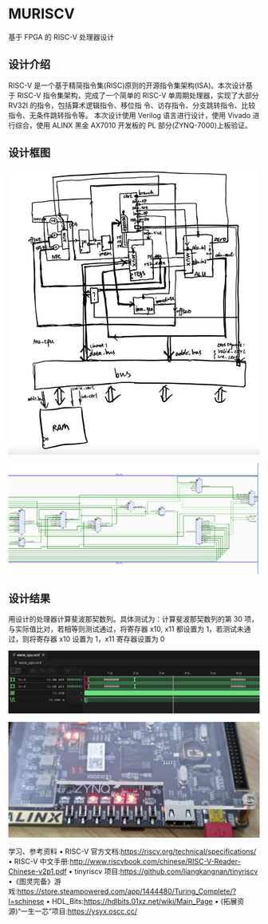 # MURISCV
基于 FPGA 的 RISC-V 处理器设计

## 设计介绍
RISC-V 是一个基于精简指令集(RISC)原则的开源指令集架构(ISA)。本次设计基于 RISC-V 指令集架构，完成了一个简单的 RISC-V 单周期处理器，实现了大部分 RV32I 的指令，包括算术逻辑指令、移位指 令、访存指令、分支跳转指令、比较指令、无条件跳转指令等。
本次设计使用 Verilog 语言进行设计，使用 Vivado 进行综合，使用 ALINX 黑金 AX7010 开发板的 PL 部分(ZYNQ-7000)上板验证。

## 设计框图

![绘制框图](/figs/frame.png)

![Vivado框图](/figs/MU_CPU.png)

## 设计结果
用设计的处理器计算斐波那契数列。具体测试为：计算斐波那契数列的第 30 项，与实际值比对，若相等则测试通过，将寄存器 x10, x11 都设置为 1，若测试未通过，则将寄存器 x10 设置为 1，x11 寄存器设置为 0

![仿真结果](/figs/wave.png)

![上板结果](/figs/board.jpg)

学习、参考资料
• RISC-V 官方文档:https://riscv.org/technical/specifications/
• RISC-V 中文手册:http://www.riscvbook.com/chinese/RISC-V-Reader-Chinese-v2p1.pdf
• tinyriscv 项目:https://github.com/liangkangnan/tinyriscv
•《图灵完备》游戏:https://store.steampowered.com/app/1444480/Turing_Complete/?l=schinese 
• HDL_Bits:https://hdlbits.01xz.net/wiki/Main_Page
• (拓展资源)“一生一芯”项目:https://ysyx.oscc.cc/
